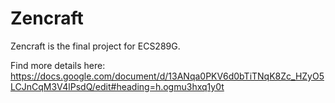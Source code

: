 # Zencraft

Zencraft is the final project for ECS289G. 

Find more details here:
https://docs.google.com/document/d/13ANqa0PKV6d0bTiTNqK8Zc_HZyO5LCJnCqM3V4lPsdQ/edit#heading=h.ogmu3hxq1y0t